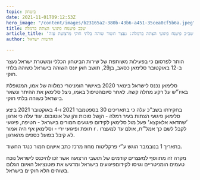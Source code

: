 ```yaml
---
topic: ביטחון
date: 2021-11-01T09:12:53Z
hero_image: "/content/images/b23165a2-380b-43b6-a451-35cea0cf5b6a.jpeg"
title: שבכ פיענוח פיגועי הצתה ברמלה
article_title: 'שב״כ פיענח פיגועי הצתה ברמלה: נעצר חשוד שוהה בלתי חוקי מרצועת עזה'
author: חדשות ישראל

---
```

הותר לפרסום כי בפעילות משותפת של שירות הביטחון הכללי ומשטרת ישראל נעצר ב-12 באוקטובר סלימאן כסאב, בן29, תושב חאן יונס השוהה בישראל כשוהה בלתי חוקי.

סלימאן נכנס לישראל בינואר 2020 באישור הומניטרי כמלווה של אמו, המטופלת באיו״ש על רקע מחלה קשה. לאחר סיוםהטיפול באמו, ניצל סלימאן את ההיתר ונשאר בישראל כשוהה בלתי חוקי.

בחקירתו בשב"כ עלה כי בתאריכים 30 בספטמבר 2021 ו-4 באוקטובר 2021 ביצע סלימאן פיגועי הצתות בעיר רמלה - הןשל סוכות והן של אוטובוס. עוד עלה כי ארגון ׳שהדאא אלאקצא׳ פעל מול סלימאן לקידום פיגועים חמורים בישראל - חטיפה, פיגועי תופת ופיגועי ירי - וסלימאן אף היה אמור r . לקבל לשם כך אמל״ח, אולם עד למעצרו לא קיבל בפועל כספים מהארגון.

בתאריך 1 בנובמבר הוגש ע״י פרקליטות מחוז מרכז כתב אישום חמור כנגד החשוד.

מקרה זה מתווסף למעצרים קודמים של תושבי הרצועה אשר זכו להיכנס לישראל נוכח טעמים הומניטריים וגויסו לקידוםפיגועים בישראל ומדגיש את פוטנציאל האיום הגלום בשוהים הלא חוקיים בישראל.